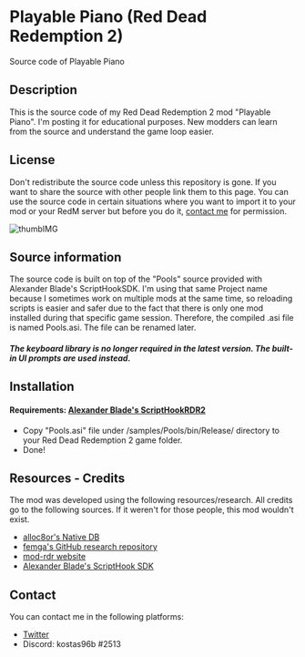 # Playable Piano (Red Dead Redemption 2)
Source code of Playable Piano

## Description
This is the source code of my Red Dead Redemption 2 mod "Playable Piano". I'm posting it for educational purposes. New modders can learn from the source and understand the game loop easier.
## License 
Don't redistribute the source code unless this repository is gone. If you want to share the source with other people link them to this page. You can use the source code in certain situations where you want to import it to your mod or your RedM server but before you do it, [contact me](https://github.com/KonstantinosTourtsakis/Playable-Piano-RDR2-#contact) for permission.

![thumbIMG](https://raw.githubusercontent.com/KonstantinosTourtsakis/Playable-Piano-RDR2-/main/screens/PlayablePiano.png)

## Source information
The source code is built on top of the "Pools" source provided with Alexander Blade's ScriptHookSDK. I'm using that same Project name because I sometimes work on multiple mods at the same time, so reloading scripts is easier and safer due to the fact that there is only one mod installed during that specific game session. Therefore, the compiled .asi file is named Pools.asi. The file can be renamed later. 
##### The keyboard library is no longer required in the latest version. The built-in UI prompts are used instead.

## Installation
#### Requirements: [Alexander Blade's ScriptHookRDR2](http://www.dev-c.com/rdr2/scripthookrdr2/)
- Copy "Pools.asi" file under /samples/Pools/bin/Release/ directory to your Red Dead Redemption 2 game folder.
- Done!

## Resources - Credits
The mod was developed using the following resources/research. All credits go to the following sources. If it weren't for those people, this mod wouldn't exist.

- [alloc8or's Native DB](https://alloc8or.re/rdr3/nativedb/)
- [femga's GitHub research repository](https://github.com/femga/rdr3_discoveries)
- [mod-rdr website](https://www.mod-rdr.com/)
- [Alexander Blade's ScriptHook SDK](http://www.dev-c.com/rdr2/scripthookrdr2/)

## Contact
You can contact me in the following platforms:
- [Twitter](https://twitter.com/kostas96b)
- Discord: kostas96b #2513

